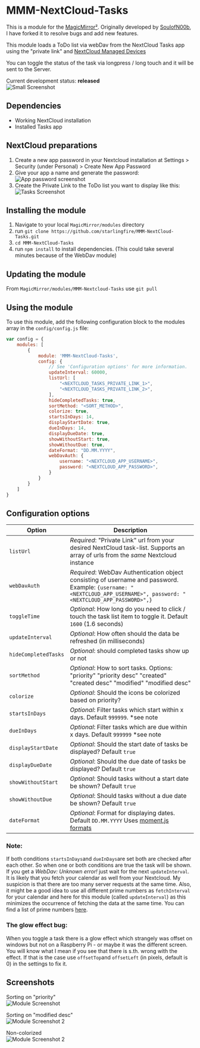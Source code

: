 # MMM-NextCloud-Tasks

This is a module for the [MagicMirror²](https://github.com/MichMich/MagicMirror/). Originally developed by [SoulofN00b](https://github.com/SoulOfNoob/MMM-NextCloud-Tasks/), I have forked it to resolve bugs and add new features.

This module loads a ToDo list via webDav from the NextCloud Tasks app using the "private link" and [NextCloud Managed Devices](https://docs.nextcloud.com/server/latest/user_manual/en/session_management.html#managing-devices)

You can toggle the status of the task via longpress / long touch and it will be sent to the Server.

Current development status: **released** \
![Small Screenshot](/assets/small_screenshot.png?raw=true)

## Dependencies

- Working NextCloud installation
- Installed Tasks app

## NextCloud preparations

1. Create a new app password in your Nextcloud installation at Settings > Security (under Personal) > Create New App Password
2. Give your app a name and generate the password: \
![App password screenshot](/assets/create-app-password.png?raw=true)
3. Create the Private Link to the ToDo list you want to display like this: \
![Tasks Screenshot](/assets/generate_private_link.png?raw=true)

## Installing the module

1. Navigate to your local `MagicMirror/modules` directory
2. run `git clone https://github.com/starlingfire/MMM-NextCloud-Tasks.git`
3. `cd MMM-NextCloud-Tasks`
4. run `npm install` to install dependencies. (This could take several minutes because of the WebDav module)

## Updating the module
From `MagicMirror/modules/MMM-Nextcloud-Tasks` use `git pull`

## Using the module

To use this module, add the following configuration block to the modules array in the `config/config.js` file:

```js
var config = {
    modules: [
        {
            module: 'MMM-NextCloud-Tasks',
            config: {
                // See 'Configuration options' for more information.
                updateInterval: 60000,
                listUrl: [
					"<NEXTCLOUD_TASKS_PRIVATE_LINK_1>",
					"<NEXTCLOUD_TASKS_PRIVATE_LINK_2>",
				],
                hideCompletedTasks: true,
                sortMethod: "<SORT_METHOD>",
                colorize: true,
                startsInDays: 14,
                displayStartDate: true,
                dueInDays: 14,
                displayDueDate: true,
                showWithoutStart: true,
                showWithoutDue: true,
                dateFormat: "DD.MM.YYYY", 
                webDavAuth: {
                    username: "<NEXTCLOUD_APP_USERNAME>",
                    password: "<NEXTCLOUD_APP_PASSWORD>",
                }
            }
        }
    ]
}
```

## Configuration options

| Option               | Description
|----------------------|-----------
| `listUrl`            | *Required*: "Private Link" url from your desired NextCloud task-list. Supports an array of urls from the *same* Nextcloud instance
| `webDavAuth`         | *Required*: WebDav Authentication object consisting of username and password. <br> Example: `{username: "<NEXTCLOUD_APP_USERNAME>", password: "<NEXTCLOUD_APP_PASSWORD>",}`
| `toggleTime`         | *Optional*: How long do you need to click / touch the task list item to toggle it. Default `1600` (1.6 seconds)
| `updateInterval`     | *Optional*: How often should the data be refreshed (in milliseconds)
| `hideCompletedTasks` | *Optional*: should completed tasks show up or not
| `sortMethod`         | *Optional*: How to sort tasks. Options: "priority" "priority desc" "created" "created desc" "modified" "modified desc"
| `colorize`           | *Optional*: Should the icons be colorized based on priority?
| `startsInDays`       | *Optional*: Filter tasks which start within x days. Default `999999`. *see note
| `dueInDays`          | *Optional*: Filter tasks which are due within x days. Default `999999` *see note
| `displayStartDate`   | *Optional*: Should the start date of tasks be displayed? Default `true`
| `displayDueDate`     | *Optional*: Should the due date of tasks be displayed? Default `true`
| `showWithoutStart`   | *Optional*: Should tasks without a start date be shown? Default `true`
| `showWithoutDue`     | *Optional*: Should tasks without a due date be shown? Default `true`
| `dateFormat`         | *Optional*: Format for displaying dates. Default `DD.MM.YYYY` Uses [moment.js formats](https://momentjs.com/docs/#/displaying/format/)


### Note:
If both conditions `startsInDays`and `dueInDays`are set both are checked after each other. So when one or both conditions are true the task will be shown.
If you get a *WebDav: Unknown error!* just wait for the next `updateInterval`. It is likely that you fetch your calendar as well from your Nextcloud. My suspicion is that there are too many server requests at the same time. Also, it might be a good idea to use all different prime numbers as `fetchInterval` for your calendar and here for this module (called `updateInterval`) as this minimizes the occurrence of fetching the data at the same time. You can find a list of prime numbers [here](http://compoasso.free.fr/primelistweb/page/prime/liste_online_en.php).

### The glow effect bug:
When you toggle a task there is a glow effect which strangely was offset on windows but not on a Raspberry Pi - or maybe it was the different screen. You will know what I mean if you see that there is s.th. wrong with the effect.
If that is the case use `offsetTop`and `offsetLeft` (in pixels, default is 0) in the settings to fix it.

## Screenshots

Sorting on "priority" \
![Module Screenshot](/assets/small_screenshot.png?raw=true)

Sorting on "modified desc" \
![Module Screenshot 2](/assets/demo_screenshot_2.png?raw=true)

Non-colorized \
![Module Screenshot 2](/assets/demo_screenshot_3.png?raw=true)


